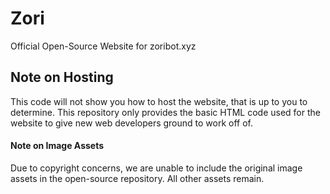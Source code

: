 # Zori
Official Open-Source Website for zoribot.xyz

## Note on Hosting
This code will not show you how to host the website, that is up to you to determine. This repository only provides the basic HTML code used for the website to give new web developers ground to work off of.

#### Note on Image Assets
Due to copyright concerns, we are unable to include the original image assets in the open-source repository. All other assets remain.
